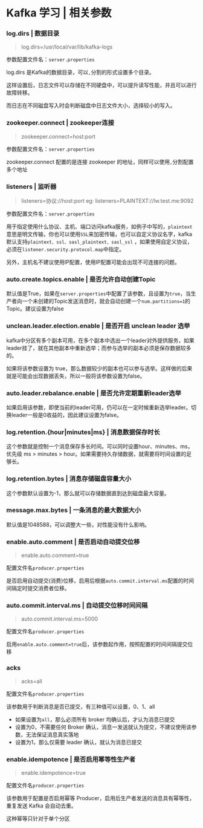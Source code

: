 # Kafka 学习 | 相关参数



### log.dirs | 数据目录

> log.dirs=/usr/local/var/lib/kafka-logs

参数配置文件名：`server.properties`

log.dirs 是Kafka的数据目录，可以`,`分割的形式设置多个目录。

这样设置后，日志文件可以存储在不同硬盘中，可以提升读写性能，并且可以进行故障转移。

而日志在不同磁盘写入时会判断磁盘中日志文件大小，选择较小的写入。


### zookeeper.connect | zookeeper连接

> zookeeper.connect=host:port

参数配置文件名：`server.properties`

zookeeper.connect 配置的是连接 zookeeper 的地址，同样可以使用`,`分割配置多个地址

### listeners | 监听器

> listeners=协议://host:port
> eg: 
> listeners=PLAINTEXT://lw.test.me:9092

参数配置文件名：`server.properties`

用于指定使用什么协议、主机、端口访问kafka服务，如例子中写的，`plaintext`意思是明文传输，你也可以使用`SSL`来加密传输，也可以自定义协议名字，kafka默认支持`plaintext、ssl、sasl_plaintext、sasl_ssl` ，如果使用自定义协议，必须在`listener.security.protocol.map`中指定。

另外，主机名不建议使用IP配置，使用IP配置可能会出现不可连接的问题。

### auto.create.topics.enable | 是否允许自动创建Topic

默认值是True，如果在`server.properties`中配置了该参数，且设置为`true`，当生产者向一个未创建的Topic发送消息时，就会自动创建一个`num.partitions=1`的Topic。建议设置为false

### unclean.leader.election.enable | 是否开启 unclean leader 选举

kafka中分区有多个副本可用，在多个副本中选出一个leader对外提供服务，如果leader挂了，就在其他副本中重新选举；而参与选举的副本必须是保存数据较多的。

如果将该参数设置为 true，那么数据较少的副本也可以参与选举。这样做的后果就是可能会出现数据丢失，所以一般将该参数设置为false。

### auto.leader.rebalance.enable | 是否允许定期重新leader选举

如果启用该参数，即使当前的leader可用，仍可以在一定时候重新选举leader。切换leader一般是0收益的，因此建议设置为false。

### log.retention.{hour|minutes|ms} | 消息数据保存时长

这个参数就是控制一个消息保存多长时间。可以同时设置hour、minutes、ms，优先级 ms > minutes > hour。如果需要持久存储数据，就需要将时间设置的足够长。

### log.retention.bytes | 消息存储磁盘容量大小

这个参数默认设置为-1，那么就可以存储数据直到达到磁盘最大容量。

### message.max.bytes | 一条消息的最大数据大小

默认值是1048588，可以调整大一些，对性能没有什么影响。

### enable.auto.comment | 是否启动自动提交位移

> enable.auto.comment=true

配置文件名`producer.properties`

是否启用自动提交(消费)位移，启用后根据`auto.commit.interval.ms`配置的时间间隔定时提交消费者位移。

### auto.commit.interval.ms | 自动提交位移时间间隔

> auto.commit.interval.ms=5000

配置文件名`producer.properties`

启用`enable.auto.comment=true`后，该参数起作用，按照配置的时间间隔提交位移

### acks 

> acks=all

配置文件名`producer.properties`

该参数用于判断消息是否已提交，有三种值可以设置，0、1、all

- 如果设置为`all`，那么必须所有 broker 均确认后，才认为消息已提交
- 设置为0，不需要任何 Broker 确认，消息一发送就认为提交，不建议使用该参数，无法保证消息真实落地
- 设置为1，那么仅需要 leader 确认，就认为消息已提交



### enable.idempotence | 是否启用幂等性生产者

> enable.idempotence=true

配置文件名`producer.properties`

该参数用于配置是否启用幂等 Producer，启用后生产者发送的消息具有幂等性，重复发送 Kafka 会自动去重。

这种幂等只针对于单个分区












